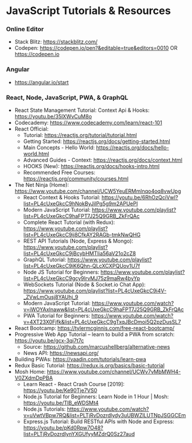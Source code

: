 # JavaScript Tutorials & Resources

### Online Editor
* Stack Blitz: https://stackblitz.com/
* Codepen: https://codepen.io/pen?&editable=true&editors=0010 OR https://codepen.io

### Angular
* https://angular.io/start

### React, Node, JavaScript, PWA, & GraphQL
* React State Management Tutorial: Context Api & Hooks: https://youtu.be/35lXWvCuM8o
* Codecademy: https://www.codecademy.com/learn/react-101
* React Official:
  * Tutorial: https://reactjs.org/tutorial/tutorial.html
  * Getting Started: https://reactjs.org/docs/getting-started.html
  * Main Concepts - Hello World: https://reactjs.org/docs/hello-world.html
  * Advanced Guides - Context: https://reactjs.org/docs/context.html
  * HOOKS (New): https://reactjs.org/docs/hooks-intro.html
  * Recommended Free Courses: https://reactjs.org/community/courses.html
* The Net Ninja (Home): https://www.youtube.com/channel/UCW5YeuERMmlnqo4oq8vwUpg
  * React Context & Hooks Tutorial: https://youtu.be/6RhOzQciVwI?list=PL4cUxeGkcC9hNokByJilPg5g9m2APUePI
  * Modern JavaScript Tutorial: https://www.youtube.com/playlist?list=PL4cUxeGkcC9haFPT7J25Q9GRB_ZkFrQAc
  * Complete React Tutorial (with Redux): https://www.youtube.com/playlist?list=PL4cUxeGkcC9ij8CfkAY2RAGb-tmkNwQHG
  * REST API Tutorials (Node, Express & Mongo): https://www.youtube.com/playlist?list=PL4cUxeGkcC9jBcybHMTIia56aV21o2cZ8
  * GraphQL Tutorial: https://www.youtube.com/playlist?list=PL4cUxeGkcC9iK6Qhn-QLcXCXPQUov1U7f
  * Node JS Tutorial for Beginners: https://www.youtube.com/playlist?list=PL4cUxeGkcC9gcy9lrvMJ75z9maRw4byYp
  * WebSockets Tutorial (Node & Socket.io Chat App): https://www.youtube.com/playlist?list=PL4cUxeGkcC9i4V-_ZVwLmOusj8YAUhj_9
  * Modern JavaScript Tutorial: https://www.youtube.com/watch?v=iWOYAxlnaww&list=PL4cUxeGkcC9haFPT7J25Q9GRB_ZkFrQAc
  * PWA Tutorial for Beginners: https://www.youtube.com/watch?v=4XT23X0Fjfk&list=PL4cUxeGkcC9gTxqJBcDmoi5Q2pzDusSL7
* React Bootcamp: https://tylermcginnis.com/free-react-bootcamp/
* Progressive Web App Tutorial – learn to build a PWA from scratch: https://youtu.be/gcx-3qi7t7c
  * Source: https://github.com/marcushellberg/alternative-news
  * News API: https://newsapi.org/
* Building PWAs: https://vaadin.com/tutorials/learn-pwa
* Redux Basic Tutorial: https://redux.js.org/basics/basic-tutorial
* Mosh Home: https://www.youtube.com/channel/UCWv7vMbMWH4-V0ZXdmDpPBA
  * Learn React - React Crash Course [2019]: https://youtu.be/Ke90Tje7VS0
  * Node.js Tutorial for Beginners: Learn Node in 1 Hour | Mosh: https://youtu.be/TlB_eWDSMt4
  * Node.js Tutorials: https://www.youtube.com/watch?v=uVwtVBpw7RQ&list=PLTjRvDozrdlydy3uUBWZlLUTNpJSGGCEm
  * Express.js Tutorial: Build RESTful APIs with Node and Express: https://youtu.be/pKd0Rpw7O48?list=PLTjRvDozrdlynYXGUfyyMZdrQ0Sz27aud
